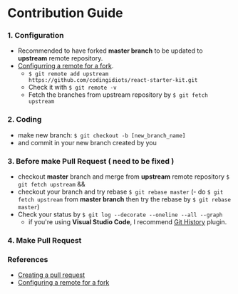 
# Contribution Guide
### 1. Configuration
- Recommended to have forked **master branch** to be updated to **upstream** remote repository.
- [Configurring a remote for a fork](https://help.github.com/articles/configuring-a-remote-for-a-fork/).
  - `$ git remote add upstream https://github.com/codingidiots/react-starter-kit.git`
  - Check it with `$ git remote -v`
  - Fetch the branches from upstream repository by `$ git fetch upstream`
### 2. Coding
  - make new branch: `$ git checkout -b [new_branch_name]`
  - and commit in your new branch created by you
### 3. Before make Pull Request ( need to be fixed )
  - checkout **master** branch and merge from **upstream** remote repository `$ git fetch upstream` && 
  - checkout your branch and try rebase `$ git rebase master`
    (- do `$ git fetch upstream` from **master branch** then try the rebase by `$ git rebase master`)
  - Check your status by `$ git log --decorate --oneline --all --graph`
    - if you're using **Visual Studio Code**, I recommend [Git History](https://marketplace.visualstudio.com/items?itemName=donjayamanne.githistory) plugin.
### 4. Make Pull Request

### References
  - [Creating a pull request](https://help.github.com/articles/creating-a-pull-request/)
  - [Configuring a remote for a fork](https://help.github.com/articles/configuring-a-remote-for-a-fork/)